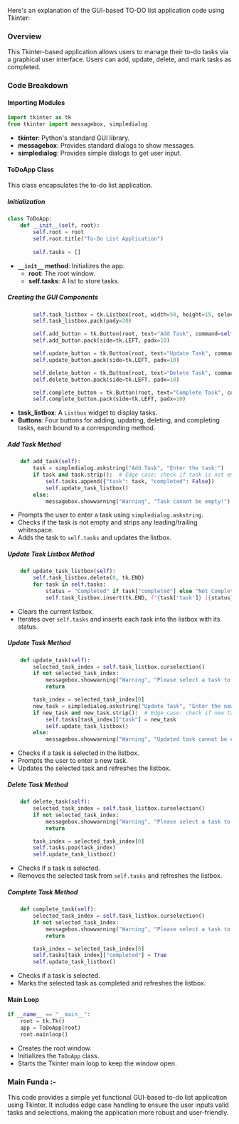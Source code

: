 Here's an explanation of the GUI-based TO-DO list application code using Tkinter:

### Overview
This Tkinter-based application allows users to manage their to-do tasks via a graphical user interface. Users can add, update, delete, and mark tasks as completed.

### Code Breakdown

#### Importing Modules
```python
import tkinter as tk
from tkinter import messagebox, simpledialog
```
- **tkinter**: Python's standard GUI library.
- **messagebox**: Provides standard dialogs to show messages.
- **simpledialog**: Provides simple dialogs to get user input.

#### ToDoApp Class
This class encapsulates the to-do list application.

##### Initialization
```python
class ToDoApp:
    def __init__(self, root):
        self.root = root
        self.root.title("To-Do List Application")
        
        self.tasks = []
```
- **`__init__` method**: Initializes the app.
  - **root**: The root window.
  - **self.tasks**: A list to store tasks.

##### Creating the GUI Components
```python
        self.task_listbox = tk.Listbox(root, width=50, height=15, selectmode=tk.SINGLE)
        self.task_listbox.pack(pady=20)

        self.add_button = tk.Button(root, text="Add Task", command=self.add_task)
        self.add_button.pack(side=tk.LEFT, padx=10)

        self.update_button = tk.Button(root, text="Update Task", command=self.update_task)
        self.update_button.pack(side=tk.LEFT, padx=10)

        self.delete_button = tk.Button(root, text="Delete Task", command=self.delete_task)
        self.delete_button.pack(side=tk.LEFT, padx=10)

        self.complete_button = tk.Button(root, text="Complete Task", command=self.complete_task)
        self.complete_button.pack(side=tk.LEFT, padx=10)
```
- **task_listbox**: A `Listbox` widget to display tasks.
- **Buttons**: Four buttons for adding, updating, deleting, and completing tasks, each bound to a corresponding method.

##### Add Task Method
```python
    def add_task(self):
        task = simpledialog.askstring("Add Task", "Enter the task:")
        if task and task.strip():  # Edge case: check if task is not empty
            self.tasks.append({"task": task, "completed": False})
            self.update_task_listbox()
        else:
            messagebox.showwarning("Warning", "Task cannot be empty!")
```
- Prompts the user to enter a task using `simpledialog.askstring`.
- Checks if the task is not empty and strips any leading/trailing whitespace.
- Adds the task to `self.tasks` and updates the listbox.

##### Update Task Listbox Method
```python
    def update_task_listbox(self):
        self.task_listbox.delete(0, tk.END)
        for task in self.tasks:
            status = "Completed" if task["completed"] else "Not Completed"
            self.task_listbox.insert(tk.END, f"{task['task']} [{status}]")
```
- Clears the current listbox.
- Iterates over `self.tasks` and inserts each task into the listbox with its status.

##### Update Task Method
```python
    def update_task(self):
        selected_task_index = self.task_listbox.curselection()
        if not selected_task_index:
            messagebox.showwarning("Warning", "Please select a task to update.")
            return

        task_index = selected_task_index[0]
        new_task = simpledialog.askstring("Update Task", "Enter the new task:")
        if new_task and new_task.strip():  # Edge case: check if new task is not empty
            self.tasks[task_index]["task"] = new_task
            self.update_task_listbox()
        else:
            messagebox.showwarning("Warning", "Updated task cannot be empty!")
```
- Checks if a task is selected in the listbox.
- Prompts the user to enter a new task.
- Updates the selected task and refreshes the listbox.

##### Delete Task Method
```python
    def delete_task(self):
        selected_task_index = self.task_listbox.curselection()
        if not selected_task_index:
            messagebox.showwarning("Warning", "Please select a task to delete.")
            return

        task_index = selected_task_index[0]
        self.tasks.pop(task_index)
        self.update_task_listbox()
```
- Checks if a task is selected.
- Removes the selected task from `self.tasks` and refreshes the listbox.

##### Complete Task Method
```python
    def complete_task(self):
        selected_task_index = self.task_listbox.curselection()
        if not selected_task_index:
            messagebox.showwarning("Warning", "Please select a task to mark as completed.")
            return

        task_index = selected_task_index[0]
        self.tasks[task_index]["completed"] = True
        self.update_task_listbox()
```
- Checks if a task is selected.
- Marks the selected task as completed and refreshes the listbox.

#### Main Loop
```python
if __name__ == "__main__":
    root = tk.Tk()
    app = ToDoApp(root)
    root.mainloop()
```
- Creates the root window.
- Initializes the `ToDoApp` class.
- Starts the Tkinter main loop to keep the window open.

### Main Funda :- 
This code provides a simple yet functional GUI-based to-do list application using Tkinter. It includes edge case handling to ensure the user inputs valid tasks and selections, making the application more robust and user-friendly.